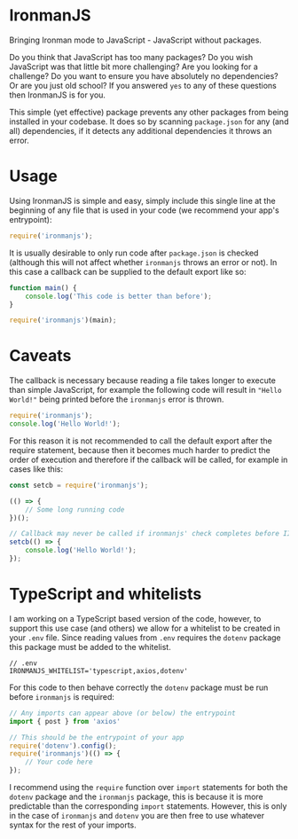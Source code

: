 # IronmanJS
Bringing Ironman mode to JavaScript - JavaScript without packages.


Do you think that JavaScript has too many packages? Do you wish JavaScript was that little bit more challenging? Are you looking for a challenge? Do you want to ensure you have absolutely no dependencies? Or are you just old school? If you answered `yes` to any of these questions then IronmanJS is for you.


This simple (yet effective) package prevents any other packages from being installed in your codebase. It does so by scanning `package.json` for any (and all) dependencies, if it detects any additional dependencies it throws an error.

# Usage
Using IronmanJS is simple and easy, simply include this single line at the beginning of any file that is used in your code (we recommend your app's entrypoint):
```javascript
require('ironmanjs');
```

It is usually desirable to only run code after `package.json` is checked (although this will not affect whether `ironmanjs` throws an error or not). In this case a callback can be supplied to the default export like so:
```javascript
function main() {
    console.log('This code is better than before');
}

require('ironmanjs')(main);
```

# Caveats
The callback is necessary because reading a file takes longer to execute than simple JavaScript, for example the following code will result in `"Hello World!"` being printed before the `ironmanjs` error is thrown.
```javascript
require('ironmanjs');
console.log('Hello World!');
```

For this reason it is not recommended to call the default export after the require statement, because then it becomes much harder to predict the order of execution and therefore if the callback will be called, for example in cases like this:
```javascript
const setcb = require('ironmanjs');

(() => {
    // Some long running code
})();

// Callback may never be called if ironmanjs' check completes before IIFE
setcb(() => {
    console.log('Hello World!');
});
```

# TypeScript and whitelists
I am working on a TypeScript based version of the code, however, to support this use case (and others) we allow for a whitelist to be created in your `.env` file. Since reading values from `.env` requires the `dotenv` package this package must be added to the whitelist.
```
// .env
IRONMANJS_WHITELIST='typescript,axios,dotenv'
```

For this code to then behave correctly the `dotenv` package must be run before `ironmanjs` is required:
```javascript
// Any imports can appear above (or below) the entrypoint
import { post } from 'axios'

// This should be the entrypoint of your app
require('dotenv').config();
require('ironmanjs')(() => {
    // Your code here
});
```

I recommend using the `require` function over `import` statements for both the `dotenv` package and the `ironmanjs` package, this is because it is more predictable than the corresponding `import` statements. However, this is only in the case of `ironmanjs` and `dotenv` you are then free to use whatever syntax for the rest of your imports.